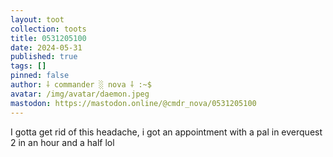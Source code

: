 ```yaml
---
layout: toot
collection: toots
title: 0531205100
date: 2024-05-31
published: true
tags: []
pinned: false
author: ⸸ commander ░ nova ⸸ :~$
avatar: /img/avatar/daemon.jpeg
mastodon: https://mastodon.online/@cmdr_nova/0531205100
---
```


I gotta get rid of this headache, i got an appointment with a pal in everquest 2 in an hour and a half lol
